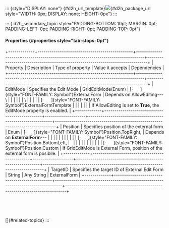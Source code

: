 ::: {style="DISPLAY: none"}
[](ms-xhelp:///?Id=d2h_url_template){#d2h_url_template}![](!package_url!){#d2h_package_url style="WIDTH: 0px; DISPLAY: none; HEIGHT: 0px"}
:::

::: {.d2h_secondary_topic style="PADDING-BOTTOM: 10pt; MARGIN: 0pt; PADDING-LEFT: 0pt; PADDING-RIGHT: 0pt; PADDING-TOP: 0pt"}
#### Properties {#properties style="tab-stops: 0pt"}

+-------------+-----------------------------------------------+--------------------+------------------------------------------------------------+------------------------------------------------------------------------------+
| Property    | Description                                   | Type of property   | Value it accepts                                           | Dependencies                                                                 |
+-------------+-----------------------------------------------+--------------------+------------------------------------------------------------+------------------------------------------------------------------------------+
| EditMode    | Specifies the Edit Mode                       | GridEditMode(Enum) | [·      ]{style="FONT-FAMILY: Symbol"}ExternalForm         | Depends on AllowEditing---\                                                  |
|             |                                               |                    |                                                            | \                                                                            |
|             |                                               |                    | [·      ]{style="FONT-FAMILY: Symbol"}ExternalFormTemplate |                                                                              |
|             |                                               |                    |                                                            | If AllowEditing is set to **True**, the EditMode property is enabled.        |
+-------------+-----------------------------------------------+--------------------+------------------------------------------------------------+------------------------------------------------------------------------------+
| Position    | Specifies position of the external form       | Enum               | [·      ]{style="FONT-FAMILY: Symbol"}Position.TopRight,   | Depends on **ExternalForm**---                                               |
|             |                                               |                    |                                                            |                                                                              |
|             |                                               |                    | [·      ]{style="FONT-FAMILY: Symbol"}Position.BottomLeft, |                                                                              |
|             |                                               |                    |                                                            |                                                                              |
|             |                                               |                    | [·      ]{style="FONT-FAMILY: Symbol"}Position.Custom      | If GridEditMode is External Form, position of the external form is posibile. |
+-------------+-----------------------------------------------+--------------------+------------------------------------------------------------+------------------------------------------------------------------------------+
| TargetID    | Specifies the target ID of External Edit Form | String             | Any String                                                 | ExternalForm                                                                 |
+-------------+-----------------------------------------------+--------------------+------------------------------------------------------------+------------------------------------------------------------------------------+

 

 

[]{#related-topics}
:::
